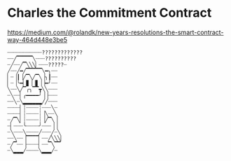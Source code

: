 # Charles the Commitment Contract
https://medium.com/@rolandk/new-years-resolutions-the-smart-contract-way-464d448e3be5
````
┈┈┈┈┈┈┈┈┈┈┈?????????????
┈┈╱▔▔▔▔▔╲┈┈┈??????????
┈╱┈┈╱▔╲╲╲▏┈┈┈?????┈
╱┈┈╱━╱▔▔▔▔▔╲━╮┈┈
▏┈▕┃▕╱▔╲╱▔╲▕╮┃┈┈
▏┈▕╰━▏▊▕▕▋▕▕━╯┈┈
╲┈┈╲╱▔╭╮▔▔┳╲╲┈┈┈
┈╲┈┈▏╭━━━━╯▕▕┈┈┈
┈┈╲┈╲▂▂▂▂▂▂╱╱┈┈┈
┈┈┈┈▏┊┈┈┈┈┊┈┈┈╲┈
┈┈┈┈▏┊┈┈┈┈┊▕╲┈┈╲
┈╱▔╲▏┊┈┈┈┈┊▕╱▔╲▕
┈▏┈┈┈╰┈┈┈┈╯┈┈┈▕▕
┈╲┈┈┈╲┈┈┈┈╱┈┈┈╱┈╲
┈┈╲┈┈▕▔▔▔▔▏┈┈╱╲╲╲▏
┈╱▔┈┈▕┈┈┈┈▏┈┈▔╲▔▔
┈╲▂▂▂╱┈┈┈┈╲▂▂▂╱┈
````
